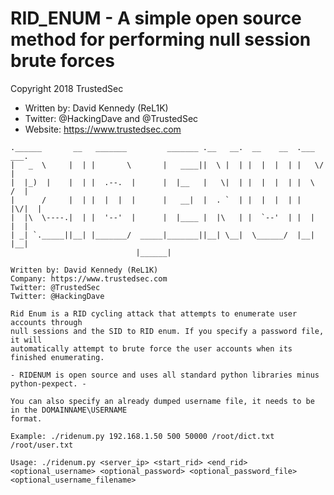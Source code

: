 # RID_ENUM - A simple open source method for performing null session brute forces

Copyright 2018 TrustedSec

+ Written by: David Kennedy (ReL1K)
+ Twitter: @HackingDave and @TrustedSec
+ Website: https://www.trustedsec.com

```
.______       __   _______         _______ .__   __.  __    __  .___  ___.
|   _  \     |  | |       \       |   ____||  \ |  | |  |  |  | |   \/   |
|  |_)  |    |  | |  .--.  |      |  |__   |   \|  | |  |  |  | |  \  /  |
|      /     |  | |  |  |  |      |   __|  |  . `  | |  |  |  | |  |\/|  |
|  |\  \----.|  | |  '--'  |      |  |____ |  |\   | |  `--'  | |  |  |  |
| _| `._____||__| |_______/  _____|_______||__| \__|  \______/  |__|  |__|
                            |______|

Written by: David Kennedy (ReL1K)
Company: https://www.trustedsec.com
Twitter: @TrustedSec
Twitter: @HackingDave

Rid Enum is a RID cycling attack that attempts to enumerate user accounts through
null sessions and the SID to RID enum. If you specify a password file, it will
automatically attempt to brute force the user accounts when its finished enumerating.

- RIDENUM is open source and uses all standard python libraries minus python-pexpect. -

You can also specify an already dumped username file, it needs to be in the DOMAINNAME\USERNAME
format.

Example: ./ridenum.py 192.168.1.50 500 50000 /root/dict.txt /root/user.txt

Usage: ./ridenum.py <server_ip> <start_rid> <end_rid> <optional_username> <optional_password> <optional_password_file> <optional_username_filename>

